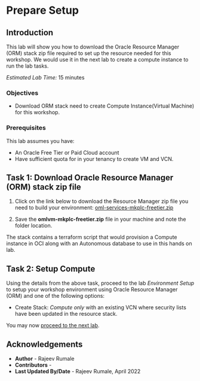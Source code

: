 # Prepare Setup

## Introduction
This lab will show you how to download the Oracle Resource Manager (ORM) stack zip file required to set up the resource needed for this workshop. We would use it in the next lab to create a compute instance to run the lab tasks.

*Estimated Lab Time:* 15 minutes

### Objectives
-   Download ORM stack need to create Compute Instance(Virtual Machine) for this workshop.

### Prerequisites
This lab assumes you have:
- An Oracle Free Tier or Paid Cloud account
- Have sufficient quota for in your tenancy to create VM and VCN.

## Task 1: Download Oracle Resource Manager (ORM) stack zip file
1.  Click on the link below to download the Resource Manager zip file you need to build your environment: [oml-services-mkplc-freetier.zip](https://objectstorage.us-ashburn-1.oraclecloud.com/p/OZ4PWWp2n3l58f_vpD8oi6wJNwkGV0hseq4F6IsRKEANngipzmpll9tKRSBVQxYu/n/oraclepartnersas/b/omlvm-mkplc-freetier/o/oml-services-mkplc-freetier.zip)

2.  Save the **omlvm-mkplc-freetier.zip** file in your machine and note the folder location.

The stack contains a terraform script that would provision a Compute instance in OCI along with an Autonomous database to use in this hands on lab.

## Task 2: Setup Compute   
Using the details from the above task, proceed to the lab *Environment Setup* to setup your workshop environment using Oracle Resource Manager (ORM) and one of the following options:
  -  Create Stack:  *Compute only* with an existing VCN where security lists have been updated in the resource stack.


You may now [proceed to the next lab](#next).

## Acknowledgements

* **Author** - Rajeev Rumale
* **Contributors** -  
* **Last Updated By/Date** - Rajeev Rumale, April 2022
